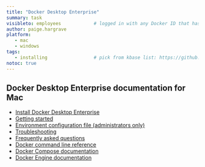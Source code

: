 ```yaml
---
title: "Docker Desktop Enterprise"
summary: task
visibleto: employees            # logged in with any Docker ID that has @docker.com email as primary email for Docker ID
author: paige.hargrave
platform:
   - mac
   - windows
tags:
   - installing                 # pick from kbase list: https://github.com/docker/kbase/blob/master/README.md#prerequisites
notoc: true
---
```


Docker Desktop Enterprise documentation for Mac
-----------------------------------------------

- [Install Docker Desktop Enterprise](../install-guide/README.md)
- [Getting started](getting-started/README.md)
- [Environment configuration file (administrators only)](admin-config/README.md)
- [Troubleshooting](troubleshooting/README.md)
- [Frequently asked questions](../faq/faq.md)
- <a href="https://docs.docker.com/engine/" target="_blank">Docker command line reference</a>
- <a href="https://docs.docker.com/compose/" target="_blank">Docker Compose documentation</a>
- <a href="https://docs.docker.com/engine/docker-overview/#container-format" target="_blank">Docker Engine documentation</a>

